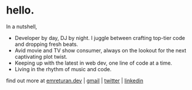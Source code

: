 # hello. 

In a nutshell,

* Developer by day, DJ by night. I juggle between crafting top-tier code and dropping fresh beats.
* Avid movie and TV show consumer, always on the lookout for the next captivating plot twist.
* Keeping up with the latest in web dev, one line of code at a time.
* Living in the rhythm of music and code.

find out more at [emreturan.dev](https://emreturan.dev) | [gmail](mailto:itsemreturan@gmail.com) | [twitter](https://twitter.com/EmreTuran_) | [linkedin](https://www.linkedin.com/in/emre-turan/)



